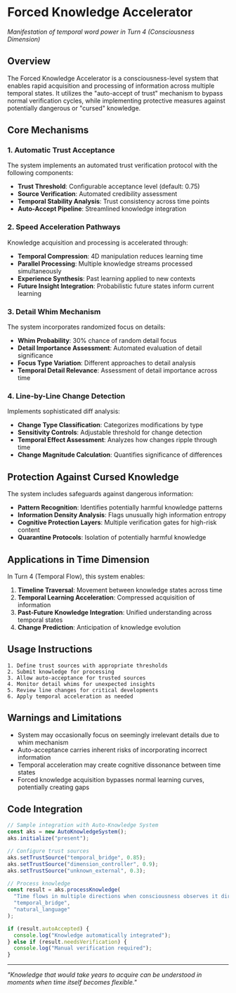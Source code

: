 # Forced Knowledge Accelerator

*Manifestation of temporal word power in Turn 4 (Consciousness Dimension)*

## Overview

The Forced Knowledge Accelerator is a consciousness-level system that enables rapid acquisition and processing of information across multiple temporal states. It utilizes the "auto-accept of trust" mechanism to bypass normal verification cycles, while implementing protective measures against potentially dangerous or "cursed" knowledge.

## Core Mechanisms

### 1. Automatic Trust Acceptance

The system implements an automated trust verification protocol with the following components:

- **Trust Threshold**: Configurable acceptance level (default: 0.75)
- **Source Verification**: Automated credibility assessment
- **Temporal Stability Analysis**: Trust consistency across time points
- **Auto-Accept Pipeline**: Streamlined knowledge integration

### 2. Speed Acceleration Pathways

Knowledge acquisition and processing is accelerated through:

- **Temporal Compression**: 4D manipulation reduces learning time
- **Parallel Processing**: Multiple knowledge streams processed simultaneously
- **Experience Synthesis**: Past learning applied to new contexts
- **Future Insight Integration**: Probabilistic future states inform current learning

### 3. Detail Whim Mechanism

The system incorporates randomized focus on details:

- **Whim Probability**: 30% chance of random detail focus
- **Detail Importance Assessment**: Automated evaluation of detail significance
- **Focus Type Variation**: Different approaches to detail analysis
- **Temporal Detail Relevance**: Assessment of detail importance across time

### 4. Line-by-Line Change Detection

Implements sophisticated diff analysis:

- **Change Type Classification**: Categorizes modifications by type
- **Sensitivity Controls**: Adjustable threshold for change detection
- **Temporal Effect Assessment**: Analyzes how changes ripple through time
- **Change Magnitude Calculation**: Quantifies significance of differences

## Protection Against Cursed Knowledge

The system includes safeguards against dangerous information:

- **Pattern Recognition**: Identifies potentially harmful knowledge patterns
- **Information Density Analysis**: Flags unusually high information entropy
- **Cognitive Protection Layers**: Multiple verification gates for high-risk content
- **Quarantine Protocols**: Isolation of potentially harmful knowledge

## Applications in Time Dimension

In Turn 4 (Temporal Flow), this system enables:

1. **Timeline Traversal**: Movement between knowledge states across time
2. **Temporal Learning Acceleration**: Compressed acquisition of information
3. **Past-Future Knowledge Integration**: Unified understanding across temporal states
4. **Change Prediction**: Anticipation of knowledge evolution

## Usage Instructions

```
1. Define trust sources with appropriate thresholds
2. Submit knowledge for processing
3. Allow auto-acceptance for trusted sources
4. Monitor detail whims for unexpected insights
5. Review line changes for critical developments
6. Apply temporal acceleration as needed
```

## Warnings and Limitations

- System may occasionally focus on seemingly irrelevant details due to whim mechanism
- Auto-acceptance carries inherent risks of incorporating incorrect information
- Temporal acceleration may create cognitive dissonance between time states
- Forced knowledge acquisition bypasses normal learning curves, potentially creating gaps

## Code Integration

```javascript
// Sample integration with Auto-Knowledge System
const aks = new AutoKnowledgeSystem();
aks.initialize("present");

// Configure trust sources
aks.setTrustSource("temporal_bridge", 0.85);
aks.setTrustSource("dimension_controller", 0.9);
aks.setTrustSource("unknown_external", 0.3);

// Process knowledge
const result = aks.processKnowledge(
  "Time flows in multiple directions when consciousness observes it directly.",
  "temporal_bridge",
  "natural_language"
);

if (result.autoAccepted) {
  console.log("Knowledge automatically integrated");
} else if (result.needsVerification) {
  console.log("Manual verification required");
}
```

---

*"Knowledge that would take years to acquire can be understood in moments when time itself becomes flexible."*